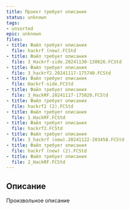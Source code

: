 ```yaml
---
title: Проект требует описания
status: unknown
tags:
- unsorted
epic: unknown
files:
- title: Файл требует описания
  file: hackrf (new).FCStd
- title: Файл требует описания
  file: 3_Hackrf-side.20241130-130626.FCStd
- title: Файл требует описания
  file: 3_hackrf2.20241117-175740.FCStd
- title: Файл требует описания
  file: Hackrf-side.FCStd
- title: Файл требует описания
  file: 3_HackRF.20241117-175820.FCStd
- title: Файл требует описания
  file: hackrf2 (2).FCStd
- title: Файл требует описания
  file: 1_HackRF.FCStd
- title: Файл требует описания
  file: hackrf2.FCStd
- title: Файл требует описания
  file: 3_hackrf (new).20241122-203458.FCStd
- title: Файл требует описания
  file: hackrf (new) (2).FCStd
- title: Файл требует описания
  file: 2_HackRF.FCStd
---
```



## Описание

Произвольное описание